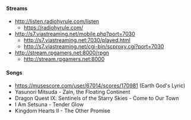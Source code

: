 #### Streams

- http://listen.radiohyrule.com/listen
  - https://radiohyrule.com/
- http://s7.viastreaming.net/mobile.php?port=7030
  - http://s7.viastreaming.net:7030/played.html
  - http://s7.viastreaming.net/cgi-bin/scproxy.cgi?port=7030
- http://stream.rpgamers.net:8000/rpgn
  - http://stream.rpgamers.net:8000

#### Songs
- https://musescore.com/user/67014/scores/170981 (Earth God's Lyric)
- Yasunori Mitsuda - Zain, the Floating Continent
- Dragon Quest IX: Sentinels of the Starry Skies - Come to Our Town
- I Am Setsuna - Tender Glow
-	Kingdom Hearts II - The Other Promise
